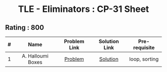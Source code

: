 <h1 align="center"> TLE - Eliminators : CP-31 Sheet </h1>

<h2>Rating : 800 </h2>

| #  |        Name       |    Problem Link       |    Solution Link     |      Pre-requisite      |
|:--:|:-----------------:|:---------------------:|:--------------------:|:-----------------------:|
| 1  | A. Halloumi Boxes | [Problem](https://codeforces.com/problemset/problem/1903/A) | [Solution](https://codeforces.com/contest/1903/submission/309324954) | loop, sorting |

<!-- |  |  | [Problem](a) | [Solution](a) |  |  -->